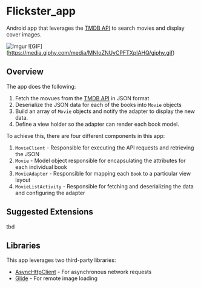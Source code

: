 # Flickster_app

Android app that leverages the [TMDB API](https://www.themoviedb.org/documentation/api) to search movies and display cover images. 

![Imgur](https://imgur.com/dqbHQFo)
![GIF]
(https://media.giphy.com/media/MNIoZNUyCPFTXpIAHQ/giphy.gif)

## Overview

The app does the following:

1. Fetch the movues from the [TMDB API](https://www.themoviedb.org/documentation/api) in JSON format
2. Deserialize the JSON data for each of the books into `Movie` objects
3. Build an array of `Movie` objects and notify the adapter to display the new data. 
4. Define a view holder so the adapter can render each book model. 

To achieve this, there are four different components in this app:

1. `MovieClient` - Responsible for executing the API requests and retrieving the JSON
2. `Movie` - Model object responsible for encapsulating the attributes for each individual book
3. `MovieAdapter` - Responsible for mapping each `Book` to a particular view layout
4. `MovieListActivity` - Responsible for fetching and deserializing the data and configuring the adapter


## Suggested Extensions
tbd

## Libraries

This app leverages two third-party libraries:

 * [AsyncHttpClient](https://github.com/codepath/AsyncHttpClient) - For asynchronous network requests
 * [Glide](https://github.com/bumptech/glide) - For remote image loading
